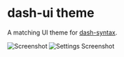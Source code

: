 # dash-ui theme

A matching UI theme for [dash-syntax](https://atom.io/themes/dash-syntax).

![Screenshot](https://i.imgur.com/crhLq9Z.png)
![Settings Screenshot](https://i.imgur.com/NlHG13r.png)
